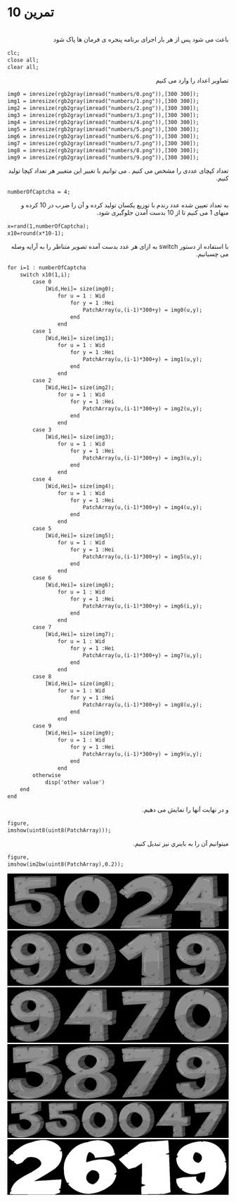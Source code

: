 # تمرین 10

<br />
<div dir="rtl">
    باعث می شود پس از هر بار اجرای برنامه پنجره ی فرمان ها پاک شود   
</div>

```
clc;
close all;
clear all;
```
<div dir="rtl">
    تصاویر اعداد را وارد می کنیم
</div>

```
img0 = imresize(rgb2gray(imread("numbers/0.png")),[300 300]);
img1 = imresize(rgb2gray(imread("numbers/1.png")),[300 300]);
img2 = imresize(rgb2gray(imread("numbers/2.png")),[300 300]);
img3 = imresize(rgb2gray(imread("numbers/3.png")),[300 300]);
img4 = imresize(rgb2gray(imread("numbers/4.png")),[300 300]);
img5 = imresize(rgb2gray(imread("numbers/5.png")),[300 300]);
img6 = imresize(rgb2gray(imread("numbers/6.png")),[300 300]);
img7 = imresize(rgb2gray(imread("numbers/7.png")),[300 300]);
img8 = imresize(rgb2gray(imread("numbers/8.png")),[300 300]);
img9 = imresize(rgb2gray(imread("numbers/9.png")),[300 300]);
```

<div dir="rtl">
    تعداد کپچای عددی را مشخص می کنیم . می توانیم با تغییر این متغییر هر تعداد کپچا تولید کنیم.  
</div>

```
numberOfCaptcha = 4;
```

<div dir="rtl">
 به تعداد تعیین شده عدد رندم با توزیع یکسان تولید کرده و آن را ضرب در 10 کرده و منهای 1 می کنیم تا از 10 بدست آمدن جلوگیری شود.
</div>

```
x=rand(1,numberOfCaptcha);
x10=round(x*10-1);
```

<div dir="rtl">
    با استفاده از دستور switch به ازای هر عدد بدست آمده تصویر متناظر  را به آرایه وصله می چسبانیم.
</div>

```
for i=1 : numberOfCaptcha 
    switch x10(1,i);
        case 0 
            [Wid,Hei]= size(img0);
                for u = 1 : Wid
                    for y = 1 :Hei
                        PatchArray(u,(i-1)*300+y) = img0(u,y);
                    end
                end
        case 1
            [Wid,Hei]= size(img1);
                for u = 1 : Wid
                    for y = 1 :Hei
                        PatchArray(u,(i-1)*300+y) = img1(u,y);
                    end
                end
        case 2
            [Wid,Hei]= size(img2);
                for u = 1 : Wid
                    for y = 1 :Hei
                        PatchArray(u,(i-1)*300+y) = img2(u,y);
                    end
                end
        case 3
            [Wid,Hei]= size(img3);
                for u = 1 : Wid
                    for y = 1 :Hei
                        PatchArray(u,(i-1)*300+y) = img3(u,y);
                    end
                end
        case 4
            [Wid,Hei]= size(img4);
                for u = 1 : Wid
                    for y = 1 :Hei
                        PatchArray(u,(i-1)*300+y) = img4(u,y);
                    end
                end
        case 5
            [Wid,Hei]= size(img5);
                for u = 1 : Wid
                    for y = 1 :Hei
                        PatchArray(u,(i-1)*300+y) = img5(u,y);
                    end
                end
        case 6
            [Wid,Hei]= size(img6);
                for u = 1 : Wid
                    for y = 1 :Hei
                        PatchArray(u,(i-1)*300+y) = img6(i,y);
                    end
                end
        case 7
            [Wid,Hei]= size(img7);
                for u = 1 : Wid
                    for y = 1 :Hei
                        PatchArray(u,(i-1)*300+y) = img7(u,y);
                    end
                end
        case 8
            [Wid,Hei]= size(img8);
                for u = 1 : Wid
                    for y = 1 :Hei
                        PatchArray(u,(i-1)*300+y) = img8(u,y);
                    end
                end
        case 9
            [Wid,Hei]= size(img9);
                for u = 1 : Wid
                    for y = 1 :Hei
                        PatchArray(u,(i-1)*300+y) = img9(u,y);
                    end
                end
        otherwise
            disp('other value')
    end
end
```

<div dir="rtl">
 و در نهایت آنها را نمایش می دهیم.
</div>

```
figure,
imshow(uint8(uint8(PatchArray)));
```

<div dir="rtl">
 ميتوانيم آن را به باينري نيز تبديل كنيم.
</div>

```
figure,
imshow(im2bw(uint8(PatchArray),0.2));
```

![output](t10-1.png)
![output](t10-2.png)
![output](t10-3.png)
![output](t10-4.png)
![output](t10-5.png)
![output](t10-6.png)
